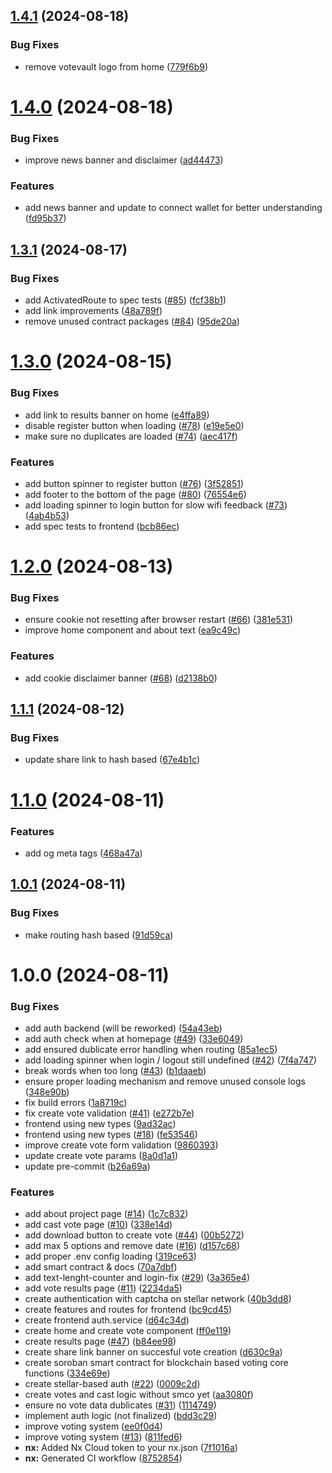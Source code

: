 ## [1.4.1](https://github.com/danieljancar/votevault/compare/v1.4.0...v1.4.1) (2024-08-18)

### Bug Fixes

- remove votevault logo from home ([779f6b9](https://github.com/danieljancar/votevault/commit/779f6b9c1b9a9bcc1504d970c550dd87890c640b))

# [1.4.0](https://github.com/danieljancar/votevault/compare/v1.3.1...v1.4.0) (2024-08-18)

### Bug Fixes

- improve news banner and disclaimer ([ad44473](https://github.com/danieljancar/votevault/commit/ad4447367abc5d2be052cb987f22dde81badad4d))

### Features

- add news banner and update to connect wallet for better understanding ([fd95b37](https://github.com/danieljancar/votevault/commit/fd95b37968241c9bd0740e2ab2376538e7f54b9d))

## [1.3.1](https://github.com/danieljancar/votevault/compare/v1.3.0...v1.3.1) (2024-08-17)

### Bug Fixes

- add ActivatedRoute to spec tests ([#85](https://github.com/danieljancar/votevault/issues/85)) ([fcf38b1](https://github.com/danieljancar/votevault/commit/fcf38b105ed2d4568b07f5d1b8e0a50c4ca3cee2))
- add link improvements ([48a789f](https://github.com/danieljancar/votevault/commit/48a789fa83408021b03bb6cbe0702a0a95bbc3ae))
- remove unused contract packages ([#84](https://github.com/danieljancar/votevault/issues/84)) ([95de20a](https://github.com/danieljancar/votevault/commit/95de20add64ec522d2ce20e1e2f943309ecca144))

# [1.3.0](https://github.com/danieljancar/votevault/compare/v1.2.0...v1.3.0) (2024-08-15)

### Bug Fixes

- add link to results banner on home ([e4ffa89](https://github.com/danieljancar/votevault/commit/e4ffa897a59264f78ff9014bfe5d3c27bd2f8426))
- disable register button when loading ([#78](https://github.com/danieljancar/votevault/issues/78)) ([e19e5e0](https://github.com/danieljancar/votevault/commit/e19e5e07bdfeda5dc2184dfbe6b2fbce63354105))
- make sure no duplicates are loaded ([#74](https://github.com/danieljancar/votevault/issues/74)) ([aec417f](https://github.com/danieljancar/votevault/commit/aec417fef67b0d0a9c184f46ce92ed2fd2489974))

### Features

- add button spinner to register button ([#76](https://github.com/danieljancar/votevault/issues/76)) ([3f52851](https://github.com/danieljancar/votevault/commit/3f52851333489ff8c09a3f33cf15ffebd18bb17b))
- add footer to the bottom of the page ([#80](https://github.com/danieljancar/votevault/issues/80)) ([76554e6](https://github.com/danieljancar/votevault/commit/76554e6b4c4ead25db8b3614fe40203764d934ad))
- add loading spinner to login button for slow wifi feedback ([#73](https://github.com/danieljancar/votevault/issues/73)) ([4ab4b53](https://github.com/danieljancar/votevault/commit/4ab4b53232d385b5a3dc2e5ced53739265b04601))
- add spec tests to frontend ([bcb86ec](https://github.com/danieljancar/votevault/commit/bcb86ec4a2d8b9bb33dfb78e96b21729ebce3884))

# [1.2.0](https://github.com/danieljancar/votevault/compare/v1.1.1...v1.2.0) (2024-08-13)

### Bug Fixes

- ensure cookie not resetting after browser restart ([#66](https://github.com/danieljancar/votevault/issues/66)) ([381e531](https://github.com/danieljancar/votevault/commit/381e531a730b0f3d618700e05ef1499f8b265236))
- improve home component and about text ([ea9c49c](https://github.com/danieljancar/votevault/commit/ea9c49cdcff4661e948564079baefcde3289565f))

### Features

- add cookie disclaimer banner ([#68](https://github.com/danieljancar/votevault/issues/68)) ([d2138b0](https://github.com/danieljancar/votevault/commit/d2138b0eb900961e766553510aafa332b7748510))

## [1.1.1](https://github.com/danieljancar/votevault/compare/v1.1.0...v1.1.1) (2024-08-12)

### Bug Fixes

- update share link to hash based ([67e4b1c](https://github.com/danieljancar/votevault/commit/67e4b1c148ea4fd06d6213fea8fc5d772763a365))

# [1.1.0](https://github.com/danieljancar/votevault/compare/v1.0.1...v1.1.0) (2024-08-11)

### Features

- add og meta tags ([468a47a](https://github.com/danieljancar/votevault/commit/468a47a94a3d668b417355ea4caa660045bd68e1))

## [1.0.1](https://github.com/danieljancar/votevault/compare/v1.0.0...v1.0.1) (2024-08-11)

### Bug Fixes

- make routing hash based ([91d59ca](https://github.com/danieljancar/votevault/commit/91d59cacc357e1fcc7c7f54f3df8c37b4c4392e1))

# 1.0.0 (2024-08-11)

### Bug Fixes

- add auth backend (will be reworked) ([54a43eb](https://github.com/danieljancar/votevault/commit/54a43eb8f7fc9413e0af924f634bf94ef5215eaf))
- add auth check when at homepage ([#49](https://github.com/danieljancar/votevault/issues/49)) ([33e6049](https://github.com/danieljancar/votevault/commit/33e6049cade6636cee0aa73582c78979cb5d375d))
- add ensured dublicate error handling when routing ([85a1ec5](https://github.com/danieljancar/votevault/commit/85a1ec5b696b2c083452c8406374a8d884265fa6))
- add loading spinner when login / logout still undefined ([#42](https://github.com/danieljancar/votevault/issues/42)) ([7f4a747](https://github.com/danieljancar/votevault/commit/7f4a74711611e423c412288993470ada00e4b1bc))
- break words when too long ([#43](https://github.com/danieljancar/votevault/issues/43)) ([b1daaeb](https://github.com/danieljancar/votevault/commit/b1daaebb6a1ab6605cab5d96e784b2b078b7dd7c))
- ensure proper loading mechanism and remove unused console logs ([348e90b](https://github.com/danieljancar/votevault/commit/348e90b12389ab319be7c939d4db21834a3d25c8))
- fix build errors ([1a8719c](https://github.com/danieljancar/votevault/commit/1a8719c65659dade40ae72bff3c6496abe6b9efe))
- fix create vote validation ([#41](https://github.com/danieljancar/votevault/issues/41)) ([e272b7e](https://github.com/danieljancar/votevault/commit/e272b7e506b6c3aaa24447adcc2ada5daf06e556))
- frontend using new types ([9ad32ac](https://github.com/danieljancar/votevault/commit/9ad32acea676e33b79c9aa23f734ca9fe6124f7a))
- frontend using new types ([#18](https://github.com/danieljancar/votevault/issues/18)) ([fe53546](https://github.com/danieljancar/votevault/commit/fe53546612d82e864ef67ab133d5dabb75658fdc))
- improve create vote form validation ([9860393](https://github.com/danieljancar/votevault/commit/9860393b5ddd4bdbee8e7f2e1eeb5f9fd0d54b66))
- update create vote params ([8a0d1a1](https://github.com/danieljancar/votevault/commit/8a0d1a1f1f67f946adc4c83acfaeaa6338064cc3))
- update pre-commit ([b26a69a](https://github.com/danieljancar/votevault/commit/b26a69ae95b3c3c6acc18a0d026591645ef0fb3f))

### Features

- add about project page ([#14](https://github.com/danieljancar/votevault/issues/14)) ([1c7c832](https://github.com/danieljancar/votevault/commit/1c7c8329d9fd30de3a9b4f39f46b2dda2300c11e))
- add cast vote page ([#10](https://github.com/danieljancar/votevault/issues/10)) ([338e14d](https://github.com/danieljancar/votevault/commit/338e14d09a3a55ab0d99a025794bef33d8e9a7b6))
- add download button to create vote ([#44](https://github.com/danieljancar/votevault/issues/44)) ([00b5272](https://github.com/danieljancar/votevault/commit/00b52726539b0acc608682b34cadc72767f55e8f))
- add max 5 options and remove date ([#16](https://github.com/danieljancar/votevault/issues/16)) ([d157c68](https://github.com/danieljancar/votevault/commit/d157c688397d4ce8efab83911167ad771bc54894))
- add proper .env config loading ([319ce63](https://github.com/danieljancar/votevault/commit/319ce63a1bbfa5f5b259d22b19459e75e48bc948))
- add smart contract & docs ([70a7dbf](https://github.com/danieljancar/votevault/commit/70a7dbf2715aa622681e8d983d5d32f68ec6142b))
- add text-lenght-counter and login-fix ([#29](https://github.com/danieljancar/votevault/issues/29)) ([3a365e4](https://github.com/danieljancar/votevault/commit/3a365e4ad33131df8441c5a8ad730845a710a65b))
- add vote results page ([#11](https://github.com/danieljancar/votevault/issues/11)) ([2234da5](https://github.com/danieljancar/votevault/commit/2234da52fbcaf7a56b7a5195ba4217e1f48d44a7))
- create authentication with captcha on stellar network ([40b3dd8](https://github.com/danieljancar/votevault/commit/40b3dd849354443f445fff9718ed1fee4e44ade5))
- create features and routes for frontend ([bc9cd45](https://github.com/danieljancar/votevault/commit/bc9cd45b1985181fa5af2c52777ec4befcedcd16))
- create frontend auth.service ([d64c34d](https://github.com/danieljancar/votevault/commit/d64c34d567e3fbfdc6e931edb92efa1ebbf16254))
- create home and create vote component ([ff0e119](https://github.com/danieljancar/votevault/commit/ff0e11999489c3172f0639e8b80ae8963f82bf86))
- create results page ([#47](https://github.com/danieljancar/votevault/issues/47)) ([b84ee98](https://github.com/danieljancar/votevault/commit/b84ee987d33eed32a077b5371605b81be1dc1e6d))
- create share link banner on succesful vote creation ([d630c9a](https://github.com/danieljancar/votevault/commit/d630c9ae3bb9c237c27db2e9b734b9d667adf0e8))
- create soroban smart contract for blockchain based voting core functions ([334e69e](https://github.com/danieljancar/votevault/commit/334e69e7d76126ba6dfef1887912469316b68d3c))
- create stellar-based auth ([#22](https://github.com/danieljancar/votevault/issues/22)) ([0009c2d](https://github.com/danieljancar/votevault/commit/0009c2d5ba4072bba0060de38a1536f9957c92aa))
- create votes and cast logic without smco yet ([aa3080f](https://github.com/danieljancar/votevault/commit/aa3080f9ab801c33ea2a4fdbf9230cb55ce67a6a))
- ensure no vote data dublicates ([#31](https://github.com/danieljancar/votevault/issues/31)) ([1114749](https://github.com/danieljancar/votevault/commit/11147490e81b4b895e02d2a9df3eeda0a53574de))
- implement auth logic (not finalized) ([bdd3c29](https://github.com/danieljancar/votevault/commit/bdd3c29ab25263e635206553efb58eb861789209))
- improve voting system ([ee0f0d4](https://github.com/danieljancar/votevault/commit/ee0f0d4064fd7d1e577a6f933191992fade3d016))
- improve voting system ([#13](https://github.com/danieljancar/votevault/issues/13)) ([811fed6](https://github.com/danieljancar/votevault/commit/811fed677ccae2e09a885550a648e1530b50d263))
- **nx:** Added Nx Cloud token to your nx.json ([7f1016a](https://github.com/danieljancar/votevault/commit/7f1016ac3321ae59a34b63bbcc0239dea4b772a2))
- **nx:** Generated CI workflow ([8752854](https://github.com/danieljancar/votevault/commit/875285440336dfc86e543f64b254fd2b21c8a9f6))
